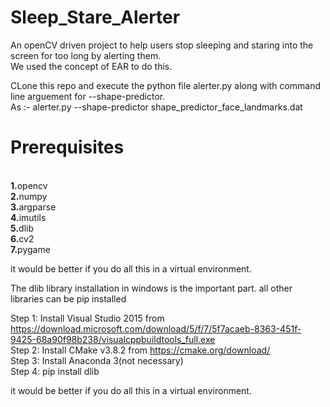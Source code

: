# Sleep_Stare_Alerter
An openCV driven project to help users stop sleeping and staring into the screen for too long by alerting them.<br>
We used the concept of EAR to do this.

CLone this repo and execute the python file alerter.py along with command line arguement for --shape-predictor.<br> As :-
alerter.py --shape-predictor shape_predictor_face_landmarks.dat


<h1>Prerequisites</h1><br>
<b>1.</b>opencv<br>
<b>2.</b>numpy<br>
<b>3.</b>argparse<br>
<b>4.</b>imutils<br>
<b>5.</b>dlib<br>
<b>6.</b>cv2<br>
<b>7.</b>pygame<br>

it would be better if you do all this in a virtual environment.<br>

The dlib library installation in windows is the important part. all other libraries can be pip installed<br>

Step 1: Install Visual Studio 2015 from https://download.microsoft.com/download/5/f/7/5f7acaeb-8363-451f-9425-68a90f98b238/visualcppbuildtools_full.exe<br>
Step 2: Install CMake v3.8.2 from https://cmake.org/download/<br>
Step 3: Install Anaconda 3(not necessary)<br>
Step 4: pip install dlib<br>

it would be better if you do all this in a virtual environment.<br>
